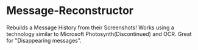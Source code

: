# Message-Reconstructor
Rebuilds a Message History from their Screenshots! Works using a technology similar to Microsoft Photosynth(Discontinued) and OCR. Great for "Disappearing messages".
